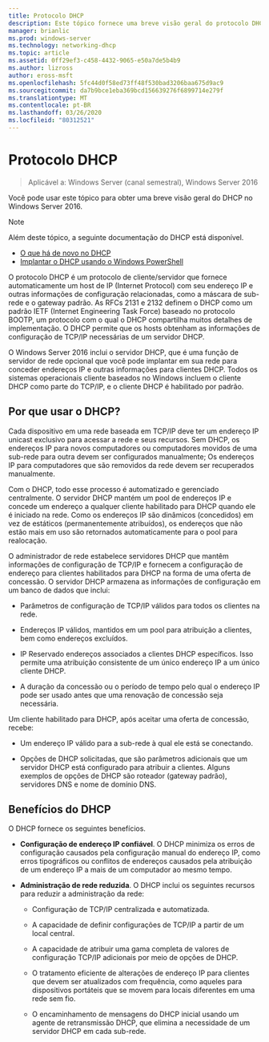 ```yaml
---
title: Protocolo DHCP
description: Este tópico fornece uma breve visão geral do protocolo DHCP no Windows Server 2016.
manager: brianlic
ms.prod: windows-server
ms.technology: networking-dhcp
ms.topic: article
ms.assetid: 0ff29ef3-c458-4432-9065-e50a7de5b4b9
ms.author: lizross
author: eross-msft
ms.openlocfilehash: 5fc44d0f58ed73ff48f530bad3206baa675d9ac9
ms.sourcegitcommit: da7b9bce1eba369bcd156639276f6899714e279f
ms.translationtype: MT
ms.contentlocale: pt-BR
ms.lasthandoff: 03/26/2020
ms.locfileid: "80312521"
---
```

# <a name="dynamic-host-configuration-protocol-dhcp"></a>Protocolo DHCP

>Aplicável a: Windows Server (canal semestral), Windows Server 2016

Você pode usar este tópico para obter uma breve visão geral do DHCP no Windows Server 2016.

> [!NOTE]
> Além deste tópico, a seguinte documentação do DHCP está disponível.
>
> - [O que há de novo no DHCP](What-s-New-in-DHCP.md)
> - [Implantar o DHCP usando o Windows PowerShell](dhcp-deploy-wps.md)

O protocolo DHCP é um protocolo de cliente/servidor que fornece automaticamente um host de IP (Internet Protocol) com seu endereço IP e outras informações de configuração relacionadas, como a máscara de sub-rede e o gateway padrão. As RFCs 2131 e 2132 definem o DHCP como um padrão IETF (Internet Engineering Task Force) baseado no protocolo BOOTP, um protocolo com o qual o DHCP compartilha muitos detalhes de implementação. O DHCP permite que os hosts obtenham as informações de configuração de TCP/IP necessárias de um servidor DHCP.

O Windows Server 2016 inclui o servidor DHCP, que é uma função de servidor de rede opcional que você pode implantar em sua rede para conceder endereços IP e outras informações para clientes DHCP. Todos os sistemas operacionais cliente baseados no Windows incluem o cliente DHCP como parte do TCP/IP, e o cliente DHCP é habilitado por padrão.

## <a name="why-use-dhcp"></a>Por que usar o DHCP?

Cada dispositivo em uma rede baseada em TCP/IP deve ter um endereço IP unicast exclusivo para acessar a rede e seus recursos. Sem DHCP, os endereços IP para novos computadores ou computadores movidos de uma sub-rede para outra devem ser configurados manualmente; Os endereços IP para computadores que são removidos da rede devem ser recuperados manualmente.

Com o DHCP, todo esse processo é automatizado e gerenciado centralmente. O servidor DHCP mantém um pool de endereços IP e concede um endereço a qualquer cliente habilitado para DHCP quando ele é iniciado na rede. Como os endereços IP são dinâmicos (concedidos) em vez de estáticos (permanentemente atribuídos), os endereços que não estão mais em uso são retornados automaticamente para o pool para realocação.

O administrador de rede estabelece servidores DHCP que mantêm informações de configuração de TCP/IP e fornecem a configuração de endereço para clientes habilitados para DHCP na forma de uma oferta de concessão. O servidor DHCP armazena as informações de configuração em um banco de dados que inclui:

- Parâmetros de configuração de TCP/IP válidos para todos os clientes na rede.

- Endereços IP válidos, mantidos em um pool para atribuição a clientes, bem como endereços excluídos.

- IP Reservado endereços associados a clientes DHCP específicos. Isso permite uma atribuição consistente de um único endereço IP a um único cliente DHCP.

- A duração da concessão ou o período de tempo pelo qual o endereço IP pode ser usado antes que uma renovação de concessão seja necessária.

Um cliente habilitado para DHCP, após aceitar uma oferta de concessão, recebe:

- Um endereço IP válido para a sub-rede à qual ele está se conectando.  
  
- Opções de DHCP solicitadas, que são parâmetros adicionais que um servidor DHCP está configurado para atribuir a clientes. Alguns exemplos de opções de DHCP são roteador (gateway padrão), servidores DNS e nome de domínio DNS.

## <a name="benefits-of-dhcp"></a>Benefícios do DHCP

O DHCP fornece os seguintes benefícios.

- **Configuração de endereço IP confiável**. O DHCP minimiza os erros de configuração causados pela configuração manual do endereço IP, como erros tipográficos ou conflitos de endereços causados pela atribuição de um endereço IP a mais de um computador ao mesmo tempo.

- **Administração de rede reduzida**. O DHCP inclui os seguintes recursos para reduzir a administração da rede:

    - Configuração de TCP/IP centralizada e automatizada.

    - A capacidade de definir configurações de TCP/IP a partir de um local central.

    - A capacidade de atribuir uma gama completa de valores de configuração TCP/IP adicionais por meio de opções de DHCP.

    - O tratamento eficiente de alterações de endereço IP para clientes que devem ser atualizados com frequência, como aqueles para dispositivos portáteis que se movem para locais diferentes em uma rede sem fio.

    - O encaminhamento de mensagens do DHCP inicial usando um agente de retransmissão DHCP, que elimina a necessidade de um servidor DHCP em cada sub-rede.

